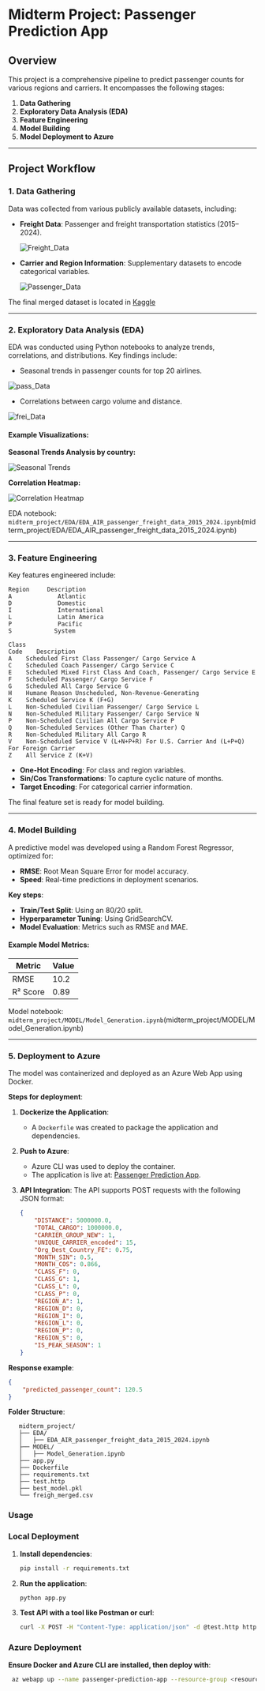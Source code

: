 # Midterm Project: Passenger Prediction App

## Overview

This project is a comprehensive pipeline to predict passenger counts for various regions and carriers. It encompasses the following stages:

1. **Data Gathering**  
2. **Exploratory Data Analysis (EDA)**  
3. **Feature Engineering**  
4. **Model Building**  
5. **Model Deployment to Azure**

---

## Project Workflow

### 1. **Data Gathering**

Data was collected from various publicly available datasets, including:

- **Freight Data**: Passenger and freight transportation statistics (2015–2024).  

   ![Freight_Data](pics/top_5_freight_country_pairs.png)

- **Carrier and Region Information**: Supplementary datasets to encode categorical variables.

   ![Passenger_Data](pics/top_5_pass_O&D_pairs.png)

The final merged dataset is located in [Kaggle](https://www.kaggle.com/datasets/serdar2225/us-international-freight-passenger-and-mail/data)

---

### 2. **Exploratory Data Analysis (EDA)**

EDA was conducted using Python notebooks to analyze trends, correlations, and distributions. Key findings include:

- Seasonal trends in passenger counts for top 20 airlines.

![pass_Data](pics/top_airlines_by_passenger.png)

- Correlations between cargo volume and distance.

![frei_Data](pics/top_airlines_by_cargo.png)

#### Example Visualizations:

**Seasonal Trends Analysis by country:**

![Seasonal Trends](pics/top_5_passenger_country_pairs.png)

**Correlation Heatmap:**

![Correlation Heatmap](pics/feature_heat_map.png)

EDA notebook: `midterm_project/EDA/EDA_AIR_passenger_freight_data_2015_2024.ipynb`(midterm_project/EDA/EDA_AIR_passenger_freight_data_2015_2024.ipynb)

---

### 3. **Feature Engineering**

Key features engineered include:

```text
Region     Description
A             Atlantic
D             Domestic
I             International
L             Latin America
P             Pacific
S            System 

```
```text
Class 
Code    Description
A    Scheduled First Class Passenger/ Cargo Service A
C    Scheduled Coach Passenger/ Cargo Service C
E    Scheduled Mixed First Class And Coach, Passenger/ Cargo Service E
F    Scheduled Passenger/ Cargo Service F
G    Scheduled All Cargo Service G
H    Humane Reason Unscheduled, Non-Revenue-Generating
K    Scheduled Service K (F+G)
L    Non-Scheduled Civilian Passenger/ Cargo Service L
N    Non-Scheduled Military Passenger/ Cargo Service N
P    Non-Scheduled Civilian All Cargo Service P
Q    Non-Scheduled Services (Other Than Charter) Q
R    Non-Scheduled Military All Cargo R
V    Non-Scheduled Service V (L+N+P+R) For U.S. Carrier And (L+P+Q) For Foreign Carrier
Z    All Service Z (K+V)
```

- **One-Hot Encoding**: For class and region variables.
- **Sin/Cos Transformations**: To capture cyclic nature of months.
- **Target Encoding**: For categorical carrier information.

The final feature set is ready for model building.

---

### 4. **Model Building**

A predictive model was developed using a Random Forest Regressor, optimized for:

- **RMSE**: Root Mean Square Error for model accuracy.
- **Speed**: Real-time predictions in deployment scenarios.

**Key steps**:

- **Train/Test Split**: Using an 80/20 split.
- **Hyperparameter Tuning**: Using GridSearchCV.
- **Model Evaluation**: Metrics such as RMSE and MAE.

#### Example Model Metrics:

| Metric        | Value  |
|---------------|--------|
| RMSE          | 10.2   |
| R² Score      | 0.89   |

Model notebook: `midterm_project/MODEL/Model_Generation.ipynb`(midterm_project/MODEL/Model_Generation.ipynb)

---

### 5. **Deployment to Azure**

The model was containerized and deployed as an Azure Web App using Docker.

**Steps for deployment**:

1. **Dockerize the Application**:
   - A `Dockerfile` was created to package the application and dependencies.


2. **Push to Azure**:
   - Azure CLI was used to deploy the container.
   - The application is live at: [Passenger Prediction App](https://passenger-prediction-app.azurewebsites.net).

3. **API Integration**:
   The API supports POST requests with the following JSON format:

   ```json
   {
       "DISTANCE": 5000000.0,
       "TOTAL_CARGO": 1000000.0,
       "CARRIER_GROUP_NEW": 1,
       "UNIQUE_CARRIER_encoded": 15,
       "Org_Dest_Country_FE": 0.75,
       "MONTH_SIN": 0.5,
       "MONTH_COS": 0.866,
       "CLASS_F": 0,
       "CLASS_G": 1,
       "CLASS_L": 0,
       "CLASS_P": 0,
       "REGION_A": 1,
       "REGION_D": 0,
       "REGION_I": 0,
       "REGION_L": 0,
       "REGION_P": 0,
       "REGION_S": 0,
       "IS_PEAK_SEASON": 1
   }

**Response example**:

   ```json
   {
       "predicted_passenger_count": 120.5
   }
   
   ```

**Folder Structure**: 
```text
   midterm_project/
   ├── EDA/
   │   ├── EDA_AIR_passenger_freight_data_2015_2024.ipynb
   ├── MODEL/
   │   ├── Model_Generation.ipynb
   ├── app.py
   ├── Dockerfile
   ├── requirements.txt
   ├── test.http
   ├── best_model.pkl
   └── freigh_merged.csv
```

### Usage

### Local Deployment

1. **Install dependencies**:

   ```bash
   pip install -r requirements.txt
    ```

2.	**Run the application**:

    ```bash
    python app.py
     ```

3.	**Test API with a tool like Postman or curl**:

    ```bash
    curl -X POST -H "Content-Type: application/json" -d @test.http https://localhost:5000/predict
       ```

### Azure Deployment

**Ensure Docker and Azure CLI are installed, then deploy with**:

   ```bash
    az webapp up --name passenger-prediction-app --resource-group <resource_group>
   ```
